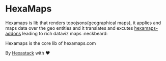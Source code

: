 # HexaMaps

Hexamaps is lib that renders topojsons(geographical maps), it applies and maps data over the geo entities and it translates and excutes [hexamaps-addons](https://github.com/Hexastack/hexamaps-cli) leading to rich dataviz maps :neckbeard:

Hexamaps is the core lib of hexamaps.com

By [Hexastack](hexastack.com) with :heart:
